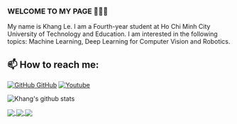 ### WELCOME TO MY PAGE 👋👋👋
My name is Khang Le. I am a Fourth-year student at Ho Chi Minh City University of Technology and Education. I am interested in the following topics: Machine Learning, Deep Learning for Computer Vision and Robotics.<br>
## 📫 How to reach me: 

[![GitHub](https://i.stack.imgur.com/tskMh.png) GitHub](https://github.com/khangle2101/) [![Youtube](https://github.com/khangle2101/introduction/blob/main/Youtube.png)](https://youtube.com/@hoangkhangle-uk6fj?si=zQQC2pu4hF5mEKQ0)

![Khang's github stats](https://github-readme-stats-git-masterrstaa-rickstaa.vercel.app/api?username=khangle2101&show_icons=true&theme=tokyonight&hide=contribs,prs,issues&cache_seconds=60)

<a href="https://github.com/khangle2101/Application-of-Image-Processing-and-3-DOF-SCARA-Robotic-Arm-in-Object-Classification-Based-on-Color/">
  <img align="center" src="https://github-readme-stats.anuraghazra1.vercel.app/api/pin/?username=khangle2101&repo=Application-of-Image-Processing-and-3-DOF-SCARA-Robotic-Arm-in-Object-Classification-Based-on-Color&theme=dracula&cache_seconds=60" />
</a>

<a href="https://github.com/khangle2101/Real-Time-Traffic-Signs-Classification-using-CNN-OpenCV/">
  <img align="center" src="https://github-readme-stats.anuraghazra1.vercel.app/api/pin/?username=khangle2101&repo=Real-Time-Traffic-Signs-Classification-using-CNN-OpenCV&theme=dark&cache_seconds=60" />
</a>

<a href="https://github.com/khangle2101/Vehicle-Tracking-and-Counting-with-YOLOv8-and-Supervision/">
  <img align="center" src="https://github-readme-stats.anuraghazra1.vercel.app/api/pin/?username=khangle2101&repo=Vehicle-Tracking-and-Counting-with-YOLOv8-and-Supervision&theme=highcontrast&cache_seconds=60" />
</a>
